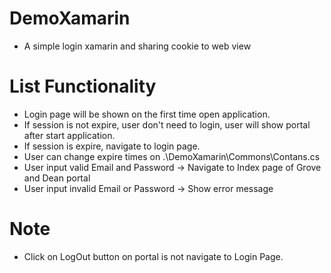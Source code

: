 # DemoXamarin
- A simple login xamarin and sharing cookie to web view

# List Functionality
- Login page will be shown on the first time open application.
- If session is not expire, user don't need to login, user will show portal after start application.
- If session is expire, navigate to login page.
- User can change expire times on .\DemoXamarin\Commons\Contans.cs
- User input valid Email and Password -> Navigate to Index page of Grove and Dean portal
- User input invalid Email or Password -> Show error message

# Note
- Click on LogOut button on portal is not navigate to Login Page.


